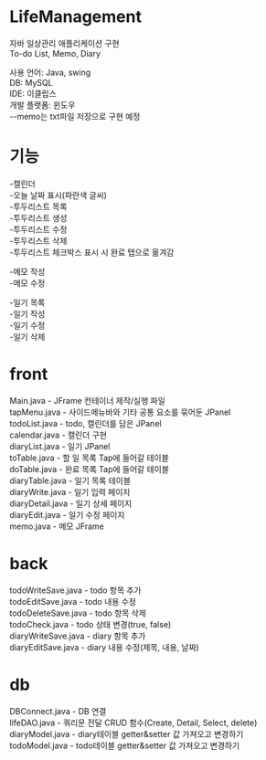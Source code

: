 # LifeManagement
자바 일상관리 애플리케이션 구현  
To-do List, Memo, Diary  

사용 언어: Java, swing  
DB: MySQL  
IDE: 이클립스  
개발 플랫폼: 윈도우  
--memo는 txt파일 저장으로 구현 예정

# 기능
-캘린더  
-오늘 날짜 표시(파란색 글씨)  
-투두리스트 목록  
-투두리스트 생성  
-투두리스트 수정  
-투두리스트 삭제  
-투두리스트 체크박스 표시 시 완료 탭으로 옮겨감

-메모 작성  
-메모 수정  

-일기 목록  
-일기 작성  
-일기 수정  
-일기 삭제

# front 
Main.java - JFrame 컨테이너 제작/실행 파일  
tapMenu.java - 사이드메뉴바와 기타 공통 요소를 묶어둔 JPanel  
todoList.java - todo, 캘린더를 담은 JPanel  
calendar.java - 캘린더 구현  
diaryList.java - 일기 JPanel  
toTable.java - 할 일 목록 Tap에 들어갈 테이블  
doTable.java - 완료 목록 Tap에 들어갈 테이블  
diaryTable.java - 일기 목록 테이블  
diaryWrite.java - 일기 입력 페이지  
diaryDetail.java - 일기 상세 페이지  
diaryEdit.java - 일기 수정 페이지  
memo.java - 메모 JFrame  

# back  
todoWriteSave.java - todo 항목 추가  
todoEditSave.java - todo 내용 수정  
todoDeleteSave.java - todo 항목 삭제  
todoCheck.java - todo 상태 변경(true, false)  
diaryWriteSave.java - diary 항목 추가  
diaryEditSave.java - diary 내용 수정(제목, 내용, 날짜)  

# db  
DBConnect.java - DB 연결  
lifeDAO.java - 쿼리문 전달 CRUD 함수(Create, Detail, Select, delete)  
diaryModel.java - diary테이블 getter&setter 값 가져오고 변경하기  
todoModel.java - todo테이블 getter&setter 값 가져오고 변경하기
